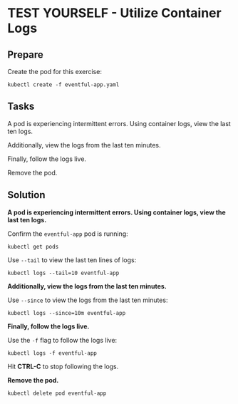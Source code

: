# TEST YOURSELF - Utilize Container Logs

## Prepare

Create the pod for this exercise:

```
kubectl create -f eventful-app.yaml
```

## Tasks

A pod is experiencing intermittent errors. Using container logs, view the last ten logs.

Additionally, view the logs from the last ten minutes.

Finally, follow the logs live.

Remove the pod.

## Solution

**A pod is experiencing intermittent errors. Using container logs, view the last ten logs.**

Confirm the `eventful-app` pod is running:

```
kubectl get pods
```

Use `--tail` to view the last ten lines of logs:

```
kubectl logs --tail=10 eventful-app
```

**Additionally, view the logs from the last ten minutes.**

Use `--since` to view the logs from the last ten minutes:

```
kubectl logs --since=10m eventful-app
```

**Finally, follow the logs live.**

Use the `-f` flag to follow the logs live:

```
kubectl logs -f eventful-app
```

Hit **CTRL-C** to stop following the logs.

**Remove the pod.**

```
kubectl delete pod eventful-app
```
